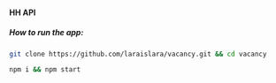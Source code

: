 #### HH API

##### How to run the app:

```bash
git clone https://github.com/laraislara/vacancy.git && cd vacancy

npm i && npm start
```